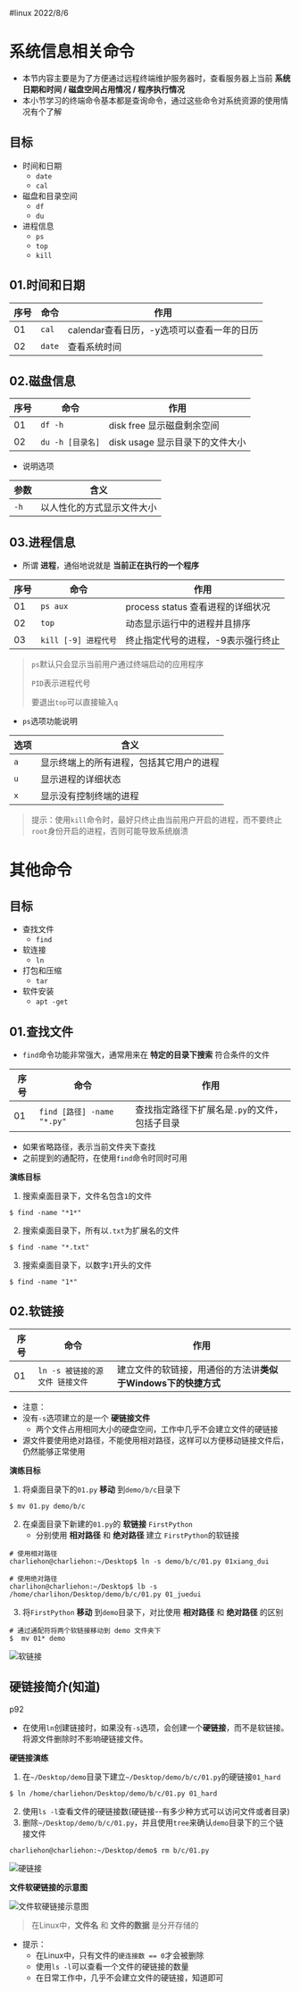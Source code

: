 #linux 2022/8/6

# 系统信息相关命令

- 本节内容主要是为了方便通过远程终端维护服务器时，查看服务器上当前 **系统日期和时间 / 磁盘空间占用情况 / 程序执行情况**
- 本小节学习的终端命令基本都是查询命令，通过这些命令对系统资源的使用情况有个了解

## 目标

- 时间和日期
	- `date`
	- `cal`
- 磁盘和目录空间
	- `df`
	- `du`
- 进程信息
	- `ps`
	- `top`
	- `kill`

## 01.时间和日期

| 序号 | 命令   | 作用                               |
| ---- | ------ | ---------------------------------- |
| 01   | `cal`  | calendar查看日历，-y选项可以查看一年的日历 |
| 02   | `date` | 查看系统时间                       |

## 02.磁盘信息

| 序号 | 命令             | 作用                       |
| ---- | ---------------- | -------------------------- |
| 01   | `df -h`          | disk free 显示磁盘剩余空间 |
| 02   | `du -h [目录名]` | disk usage 显示目录下的文件大小                           |

- 说明选项

| 参数 | 含义 |
| ---- | ---- |
| `-h` | 以人性化的方式显示文件大小     |

## 03.进程信息

- 所谓 **进程**，通俗地说就是 **当前正在执行的一个程序**

| 序号 | 命令                 | 作用                              |
| ---- | -------------------- | --------------------------------- |
| 01   | `ps aux`             | process status 查看进程的详细状况 |
| 02   | `top`                | 动态显示运行中的进程并且排序      |
| 03   | `kill [-9] 进程代号` | 终止指定代号的进程，-9表示强行终止                                  |

>`ps`默认只会显示当前用户通过终端启动的应用程序
>
>`PID`表示进程代号
>
>要退出`top`可以直接输入`q`

- `ps`选项功能说明

| 选项 | 含义                                     |
| ---- | ---------------------------------------- |
| `a`  | 显示终端上的所有进程，包括其它用户的进程 |
| `u`  | 显示进程的详细状态                       |
| `x`  | 显示没有控制终端的进程                                         |

>提示：使用`kill`命令时，最好只终止由当前用户开启的进程，而不要终止`root`身份开启的进程，否则可能导致系统崩溃

# 其他命令

## 目标

- 查找文件
	- `find`
- 软连接
	- `ln`
- 打包和压缩
	- `tar`
- 软件安装
	- `apt -get`

## 01.查找文件

- `find`命令功能非常强大，通常用来在 **特定的目录下搜索** 符合条件的文件

| 序号 | 命令                       | 作用 |
| ---- | -------------------------- | ---- |
| 01   | `find [路径] -name "*.py"` | 查找指定路径下扩展名是`.py`的文件，包括子目录     |

- 如果省略路径，表示当前文件夹下查找
- 之前提到的通配符，在使用`find`命令时同时可用

**演练目标**

1. 搜索桌面目录下，文件名包含`1`的文件

```linux
$ find -name "*1*"
```

2. 搜索桌面目录下，所有以`.txt`为扩展名的文件

```linux
$ find -name "*.txt"
```

3. 搜索桌面目录下，以数字`1`开头的文件

```linux
$ find -name "1*"
```

## 02.软链接

| 序号 | 命令                            | 作用 |
| ---- | ------------------------------- | ---- |
| 01   | `ln -s 被链接的源文件 链接文件` | 建立文件的软链接，用通俗的方法讲**类似于Windows下的快捷方式**     |

- 注意：
- 没有`-s`选项建立的是一个 **硬链接文件**
	- 两个文件占用相同大小的硬盘空间，工作中几乎不会建立文件的硬链接
- 源文件要使用绝对路径，不能使用相对路径，这样可以方便移动链接文件后，仍然能够正常使用

**演练目标**

1. 将桌面目录下的`01.py`  **移动** 到`demo/b/c`目录下

```linux
$ mv 01.py demo/b/c
```

2. 在桌面目录下新建的`01.py`的 **软链接** `FirstPython`
	- 分别使用 **相对路径** 和 **绝对路径** 建立 `FirstPython`的软链接

```linux
# 使用相对路径
charliehon@charliehon:~/Desktop$ ln -s demo/b/c/01.py 01xiang_dui

# 使用绝对路径
charlihon@charliehon:~/Desktop$ lb -s /home/charlihon/Desktop/demo/b/c/01.py 01_juedui
```

3. 将`FirstPython`  **移动** 到`demo`目录下，对比使用 **相对路径** 和 **绝对路径** 的区别

```linux
# 通过通配符将两个软链接移动到 demo 文件夹下
$  mv 01* demo
```

![软链接](imgs/img4.png)

## 硬链接简介(知道)

p92

- 在使用`ln`创建链接时，如果没有`-s`选项，会创建一个**硬链接**，而不是软链接。将源文件删除时不影响硬链接文件。

**硬链接演练**

1. 在`~/Desktop/demo`目录下建立`~/Desktop/demo/b/c/01.py`的硬链接`01_hard`

```linux
$ ln /home/charliehon/Desktop/demo/b/c/01.py 01_hard
```

2. 使用`ls -l`查看文件的硬链接数(硬链接--有多少种方式可以访问文件或者目录)
3. 删除`~/Desktop/demo/b/c/01.py`，并且使用`tree`来确认`demo`目录下的三个链接文件

```linux
charliehon@charliehon:~/Desktop/demo$ rm b/c/01.py
```

![硬链接](imgs/img5.png)

**文件软硬链接的示意图**

![文件软硬链接示意图](imgs/img6.png)

>在Linux中，**文件名** 和 **文件的数据** 是分开存储的

- 提示：
	- 在Linux中，只有文件的`硬连接数 == 0`才会被删除
	- 使用`ls -l`可以查看一个文件的硬链接的数量
	- 在日常工作中，几乎不会建立文件的硬链接，知道即可
